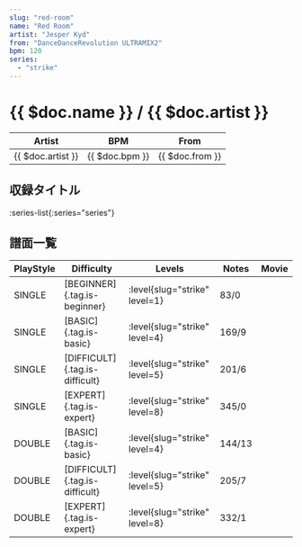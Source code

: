 ```yaml
---
slug: "red-room"
name: "Red Room"
artist: "Jesper Kyd"
from: "DanceDanceRevolution ULTRAMIX2"
bpm: 120
series:
  - "strike"
---
```


# {{ $doc.name }} / {{ $doc.artist }}

|Artist|BPM|From|
|------|---|----|
|{{ $doc.artist }}|{{ $doc.bpm }}|{{ $doc.from }}|

## 収録タイトル

:series-list{:series="series"}

## 譜面一覧

|PlayStyle|Difficulty|Levels|Notes|Movie|
|---------|----------|------|-----|-----|
|SINGLE|[BEGINNER]{.tag.is-beginner}|:level{slug="strike" level=1}|83/0||
|SINGLE|[BASIC]{.tag.is-basic}|:level{slug="strike" level=4}|169/9||
|SINGLE|[DIFFICULT]{.tag.is-difficult}|:level{slug="strike" level=5}|201/6||
|SINGLE|[EXPERT]{.tag.is-expert}|:level{slug="strike" level=8}|345/0||
|DOUBLE|[BASIC]{.tag.is-basic}|:level{slug="strike" level=4}|144/13||
|DOUBLE|[DIFFICULT]{.tag.is-difficult}|:level{slug="strike" level=5}|205/7||
|DOUBLE|[EXPERT]{.tag.is-expert}|:level{slug="strike" level=8}|332/1||
